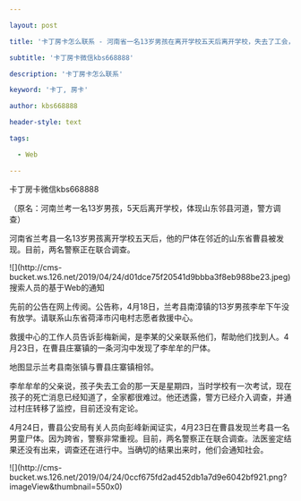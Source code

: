 ---
layout: post
title: '卡丁房卡怎么联系 - 河南省一名13岁男孩在离开学校五天后离开学校，失去了工会，这反映了山东省的河道。'
subtitle: '卡丁房卡微信kbs668888'
description: '卡丁房卡怎么联系'
keyword: '卡丁, 房卡'
author: kbs668888
header-style: text
tags:
  - Web
---
卡丁房卡微信kbs668888

（原名：河南兰考一名13岁男孩，5天后离开学校，体现山东邻县河道，警方调查）

河南省兰考县一名13岁男孩离开学校五天后，他的尸体在邻近的山东省曹县被发现。目前，两名警察正在联合调查。

![](http://cms-
bucket.ws.126.net/2019/04/24/d01dce75f20541d9bbba3f8eb988be23.jpeg)  
搜索人员的基于Web的通知

先前的公告在网上传阅。公告称，4月18日，兰考县南漳镇的13岁男孩李牟下午没有放学。请联系山东省荷泽市闪电村志愿者救援中心。

救援中心的工作人员告诉彭梅新闻，是李某的父亲联系他们，帮助他们找到人。4月23日，在曹县庄寨镇的一条河沟中发现了李牟牟的尸体。

地图显示兰考县南张镇与曹县庄寨镇相邻。

李牟牟牟的父亲说，孩子失去工会的那一天是星期四，当时学校有一次考试，现在孩子的死亡消息已经知道了，全家都很难过。他还透露，警方已经介入调查，并通过村庄转移了监控，目前还没有定论。

4月24日，曹县公安局有关人员向彭峰新闻证实，4月23日在曹县发现兰考县一名男童尸体。因为跨省，警察非常重视。目前，两名警察正在联合调查。法医鉴定结果还没有出来，调查还在进行中。当确切的结果出来时，他们会通知社会。

![](http://cms-
bucket.ws.126.net/2019/04/24/0ccf675fd2ad452db1a7d9e6042bf921.png?imageView&thumbnail=550x0)  

